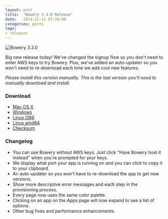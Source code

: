 ```yaml
---
layout: post
title:  "Bowery 3.3.0 Release"
date:   2014-11-11 07:20:00
categories: posts
tags:
- releases
---
```


![Bowery 3.3.0](http://i.imgur.com/n4K9osk.png)

Big new release today! We've changed the signup flow so you don't need to enter AWS keys to try Bowery. Plus, we've added an auto-updater so you won't need to re-download each time we add cool new features.

*Please install this version manually. This is the last version you'll need to manually download and install.*

### Download 
- [Mac OS X](http://desktop.bowery.io/3.3.0_darwin_amd64.zip)
- [Windows](http://desktop.bowery.io/3.3.0_windows_386.zip)
- [Linux i386](http://desktop.bowery.io/3.3.0_linux_386.zip)
- [Linux amd64](http://desktop.bowery.io/3.3.0_linux_amd64.zip)
- [Checksum](http://desktop.bowery.io/3.3.0_SHA256SUMS)

### Changelog
- You can use Bowery without AWS keys. Just click "Have Bowery host it instead" when you're prompted for your keys.
- We display what port your app is running on and you can click to copy it to your clipboard.
- An auto-updater so you won't have to re-download the app to get new versions.
- Show more descriptive error messages and each step in the provisioning process.
- Every page now uses the same color palette.
- Clicking on an app on the Apps page will now expand to see a list of options.
- Other bug fixes and performance enhancements.
